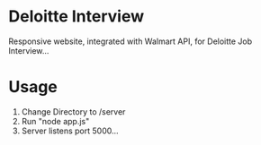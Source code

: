# Deloitte Interview

Responsive website, integrated with Walmart API, for Deloitte Job Interview...

# Usage

1. Change Directory  to /server
2. Run "node app.js"
3. Server listens port 5000...
